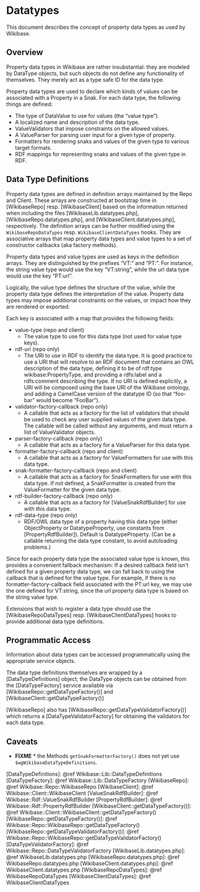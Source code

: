 # Datatypes

This document describes the concept of property data types as used by Wikibase.

## Overview

Property data types in Wikibase are rather insubstantial: they are modeled by DataType objects, but such objects do not define any functionality of themselves. They merely act as a type safe ID for the data type.

Property data types are used to declare which kinds of values can be associated with a Property in a Snak. For each data type, the following things are defined:

* The type of DataValue to use for values (the “value type”).
* A localized name and description of the data type.
* ValueValidators that impose constraints on the allowed values.
* A ValueParser for parsing user input for a given type of property.
* Formatters for rendering snaks and values of the given type to various target formats.
* RDF mappings for representing snaks and values of the given type in RDF.

## Data Type Definitions

Property data types are defined in definition arrays maintained by the Repo and Client.
These arrays are constructed at bootstrap time in [WikibaseRepo] resp. [WikibaseClient]
based on the information returned when including the files [WikibaseLib.datatypes.php], [WikibaseRepo.datatypes.php], and [WikibaseClient.datatypes.php], respectively.
The definition arrays can be further modified using the <code>WikibaseRepoDataTypes</code> resp. <code>WikibaseClientDataTypes</code> hooks.
They are associative arrays that map property data types and value types to a set of constructor callbacks (aka factory methods).

Property data types and value types are used as keys in the definition arrays.
They are distinguished by the prefixes “VT:” and “PT:”.
For instance, the string value type would use the key “VT:string”, while the url data type would use the key “PT:url”.

Logically, the value type defines the structure of the value, while the property data type defines the interpretation of the value. Property data types may impose additional constraints on the values, or impact how they are rendered or exported.

Each key is associated with a map that provides the following fields:

* value-type (repo and client)
  * The value type to use for this data type (not used for value type keys).
* rdf-uri (repo only)
  * The URI to use in RDF to identify the data type. It is good practice to use a URI that will resolve to an RDF document that contains an OWL description of the data type, defining it to be of rdf:type wikibase:PropertyType, and providing a rdfs:label and a rdfs:comment describing the type. If no URI is defined explicitly, a URI will be composed using the base URI of the Wikibase ontology, and adding a CamelCase version of the datatype ID (so that “foo-bar” would become “FooBar”).
* validator-factory-callback (repo only)
  * A callable that acts as a factory for the list of validators that should be used to check any user supplied values of the given data type. The callable will be called without any arguments, and must return a list of ValueValidator objects.
* parser-factory-callback (repo only)
  * A callable that acts as a factory for a ValueParser for this data type.
* formatter-factory-callback (repo and client)
  * A callable that acts as a factory for ValueFormatters for use with this data type.
* snak-formatter-factory-callback (repo and client)
  * A callable that acts as a factory for SnakFormatters for use with this data type. If not defined, a SnakFormatter is created from the ValueFormatter for the given data type.
* rdf-builder-factory-callback (repo only)
  * A callable that acts as a factory for [ValueSnakRdfBuilder] for use with this data type.
* rdf-data-type (repo only)
  * RDF/OWL data type of a property having this data type (either ObjectProperty or DatatypeProperty, use constants from [PropertyRdfBuilder]). Default is DatatypeProperty. (Can be a callable returning the data type constant, to avoid autoloading problems.)

Since for each property data type the associated value type is known, this provides a convenient fallback mechanism: If a desired callback field isn't defined for a given property data type, we can fall back to using the callback that is defined for the value type. For example, if there is no formatter-factory-callback field associated with the PT:url key, we may use the one defined for VT:string, since the url property data type is based on the string value type.

Extensions that wish to register a data type should use the [WikibaseRepoDataTypes] resp. [WikibaseClientDataTypes] hooks to provide additional data type definitions.

## Programmatic Access

Information about data types can be accessed programmatically using the appropriate service objects.

The data type definitions themselves are wrapped by a [DataTypeDefinitions] object; the DataType objects can be obtained from the [DataTypeFactory] service available via [WikibaseRepo::getDataTypeFactory()] and [WikibaseClient::getDataTypeFactory()]

[WikibaseRepo] also has [WikibaseRepo::getDataTypeValidatorFactory()] which returns a [DataTypeValidatorFactory] for obtaining the validators for each data type.

## Caveats

* **FIXME**  * the Methods <code>getSnakFormatterFactory()</code> does not yet use <code>$wgWikibaseDataTypeDefinitions</code>.

[DataTypeDefinitions]: @ref Wikibase::Lib::DataTypeDefinitions
[DataTypeFactory]: @ref Wikibase::Lib::DataTypeFactory
[WikibaseRepo]: @ref Wikibase::Repo::WikibaseRepo
[WikibaseClient]: @ref Wikibase::Client::WikibaseClient
[ValueSnakRdfBuilder]: @ref Wikibase::Rdf::ValueSnakRdfBuilder
[PropertyRdfBuilder]: @ref Wikibase::Rdf::PropertyRdfBuilder
[WikibaseClient::getDataTypeFactory()]: @ref Wikibase::Client::WikibaseClient::getDataTypeFactory()
[WikibaseRepo::getDataTypeFactory()]: @ref Wikibase::Repo::WikibaseRepo::getDataTypeFactory()
[WikibaseRepo::getDataTypeValidatorFactory()]: @ref Wikibase::Repo::WikibaseRepo::getDataTypeValidatorFactory()
[DataTypeValidatorFactory]: @ref Wikibase::Repo::DataTypeValidatorFactory
[WikibaseLib.datatypes.php]: @ref WikibaseLib.datatypes.php
[WikibaseRepo.datatypes.php]: @ref WikibaseRepo.datatypes.php
[WikibaseClient.datatypes.php]: @ref WikibaseClient.datatypes.php
[WikibaseRepoDataTypes]: @ref WikibaseRepoDataTypes
[WikibaseClientDataTypes]: @ref WikibaseClientDataTypes
